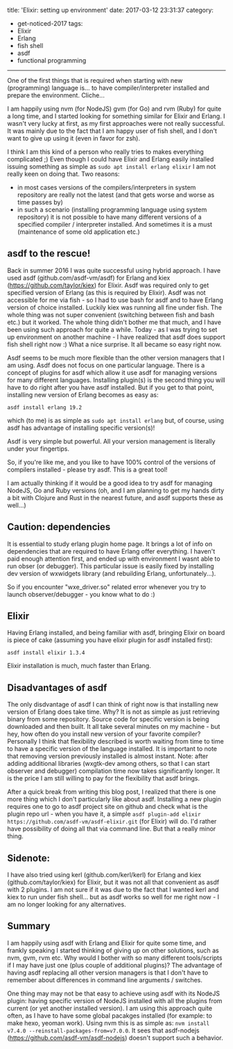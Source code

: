 title: 'Elixir: setting up environment'
date: 2017-03-12 23:31:37
category:
- get-noticed-2017
tags:
- Elixir
- Erlang
- fish shell
- asdf
- functional programming
---

One of the first things that is required when starting with new (programming) language is... to have compiler/interpreter installed and prepare the environment. Cliche...

I am happily using nvm (for NodeJS) gvm (for Go) and rvm (Ruby) for quite a long time, and I started looking for something similar for Elixir and Erlang.
I wasn't very lucky at first, as my first approaches were not really successful. It was mainly due to the fact that I am happy user of fish shell, and I don't want to give up using it (even in favor for zsh).

I think I am this kind of a person who really tries to makes everything complicated ;) Even though I could have Elixir and Erlang easily installed issuing something as simple as `sudo apt install erlang elixir` I am not really keen on doing that. Two reasons:
- in most cases versions of the compilers/interpreters in system repository are really not the latest (and that gets worse and worse as time passes by)
- in such a scenario (installing programming language using system repository) it is not possible to have many different versions of a specified compiler / interpreter installed. And sometimes it is a must (maintenance of some old application etc.)

## asdf to the rescue! 

Back in summer 2016 I was quite successful using hybrid approach. I have used asdf (github.com/asdf-vm/asdf) for Erlang and kiex (https://github.com/taylor/kiex) for Elixir. Asdf was required only to get specified version of Erlang (as this is required by Elixir). Asdf was not accessible for me via fish - so I had to use bash for asdf and to have Erlang version of choice installed. Luckily kiex was running all fine under fish. The whole thing was not super convenient (switching between fish and bash etc.) but it worked.
The whole thing didn't bother me that much, and I have been using such approach for quite a while. Today - as I was trying to set up environment on another machine - I have realized that asdf does support fish shell right now :) What a nice surprise. It all became so easy right now.

Asdf seems to be much more flexible than the other version managers that I am using. Asdf does not focus on one particular language. There is a concept of plugins for asdf which allow it use asdf for managing versions for many different languages. Installing plugin(s) is the second thing you will have to do right after you have asdf installed. But if you get to that point, installing new version of Erlang becomes as easy as:

`asdf install erlang 19.2`

which (to me) is as simple as `sudo apt install erlang` but, of course, using asdf has advantage of installing specific version(s)!

Asdf is very simple but powerful. All your version management is literally under your fingertips.

So, if you're like me, and you like to have 100% control of the versions of compilers installed - please try asdf. This is a great tool!

I am actually thinking if it would be a good idea to try asdf for managing NodeJS, Go and Ruby versions (oh, and I am planning to get my hands dirty a bit with Clojure and Rust in the nearest future, and asdf supports these as well...) 

## Caution: dependencies

It is essential to study erlang plugin home page. It brings a lot of info on dependencies that are required to have Erlang offer everything. I haven't paid enough attention first, and ended up with environment I wasnt able to run obser (or debugger). This particular issue is easily fixed by installing dev version of wxwidgets library (and rebuilding Erlang, unfortunately...). 

So if you encounter "wxe_driver.so" related error whenever you try to launch observer/debugger - you know what to do :)

## Elixir

Having Erlang installed, and being familiar with asdf, bringing Elixir on board is piece of cake (assuming you have elixir plugin for asdf installed first):

`asdf install elixir 1.3.4`

Elixir installation is much, much faster than Erlang. 

## Disadvantages of asdf

The only disdvantage of asdf I can think of right now is that installing new version of Erlang does take time. Why? It is not as simple as just retrieving binary from some repository. Source code for specific version is being downloaded and then built. It all take several minutes on my machine - but hey, how often do you install new version of your favorite compiler? Personally I think that flexibility described is worth waiting from time to time to have a specific version of the language installed. It is important to note that removing version previously installed is almost instant. 
Note: after adding additional libraries (wxgtk-dev among others, so that I can start observer and debugger) compilation time now takes significantly longer. It is the price I am still willing to pay for the flexibility that asdf brings.

After a quick break from writing this blog post, I realized that there is one more thing which I don't particularly like about asdf. Installing a new plugin requires one to go to asdf project site on github and check what is the plugin repo url - when you have it, a simple `asdf plugin-add elixir https://github.com/asdf-vm/asdf-elixir.git` (for Elixir) will do. I'd rather have possibility of doing all that via command line. But that a really minor thing.

## Sidenote:

I have also tried using kerl (github.com/kerl/kerl) for Erlang and kiex (github.com/taylor/kiex) for Elixir, but it was not all that convenient as asdf with 2 plugins. I am not sure if it was due to the fact that I wanted kerl and kiex to run under fish shell... but as asdf works so well for me right now - I am no longer looking for any alternatives.

## Summary

I am happily using asdf with Erlang and Elixir for quite some time, and frankly speaking I started thinking of giving up on other solutions, such as nvm, gvm, rvm etc. Why would I bother with so many different tools/scripts if I may have just one (plus couple of additional plugins)?
The advantage of having asdf replacing all other version managers is that I don't have to remember about differences in command line arguments / switches.

One thing may may not be that easy to achieve using asdf with its NodeJS plugin: having specific version of NodeJS installed with all the plugins from current (or yet another installed version). I am using this approach quite often, as I have to have some global pacakges installed (for example: to make hexo, yeoman work). Using nvm this is as simple as: `nvm install v7.4.0 --reinstall-packages-from=v7.0.0`. It sees that asdf-nodejs (https://github.com/asdf-vm/asdf-nodejs) doesn't support such a behavior.
